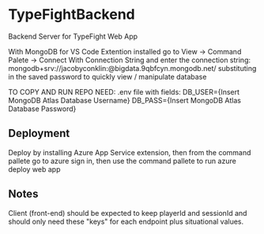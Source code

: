 # TypeFightBackend
Backend Server for TypeFight Web App

With MongoDB for VS Code Extention installed go to View -> Command Palete -> Connect With Connection String
and enter the connection string:
mongodb+srv://jacobyconklin:<password>@bigdata.9qbfcyn.mongodb.net/
substituting in the saved password to quickly view / manipulate database

TO COPY AND RUN REPO NEED:
.env file with fields: 
    DB_USER={Insert MongoDB Atlas Database Username}
    DB_PASS={Insert MongoDB Atlas Database Password}

## Deployment

Deploy by installing Azure App Service extension, then from the command pallete go to azure sign in,
then use the command pallete to run azure deploy web app

## Notes

Client (front-end) should be expected to keep playerId and sessionId and should only need these
"keys" for each endpoint plus situational values. 